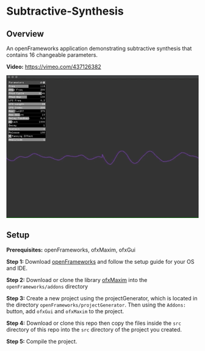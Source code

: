 # Subtractive-Synthesis

## Overview

An openFrameworks application demonstrating subtractive synthesis that contains 16 changeable parameters.

**Video:** https://vimeo.com/437126382

![](preview.gif)

## Setup

**Prerequisites:** openFrameworks, ofxMaxim, ofxGui

**Step 1:** Download [openFrameworks](https://openframeworks.cc/download/) and follow the setup guide for your OS and IDE.

**Step 2:** Download or clone the library [ofxMaxim](https://github.com/micknoise/Maximilian) into the ```openFrameworks/addons``` directory

**Step 3:** Create a new project using the projectGenerator, which is located in the directory ```openFrameworks/projectGenerator```. Then using the ```Addons:``` button, add ```ofxGui``` and ```ofxMaxim``` to the project.

**Step 4:** Download or clone this repo then copy the files inside the ```src``` directory of this repo into the ```src``` directory of the project you created.

**Step 5:** Compile the project.
